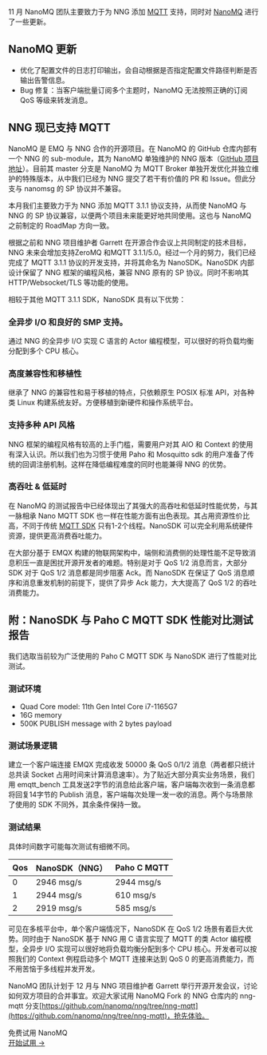 11 月 NanoMQ 团队主要致力于为 NNG 添加 [MQTT](https://www.emqx.com/zh/mqtt-guide) 支持，同时对 [NanoMQ](https://nanomq.io/zh) 进行了一些更新。

## NanoMQ 更新

- 优化了配置文件的日志打印输出，会自动根据是否指定配置文件路径判断是否输出告警信息。
- Bug 修复：当客户端批量订阅多个主题时，NanoMQ 无法按照正确的订阅 QoS 等级来转发消息。

## NNG 现已支持 MQTT

NanoMQ 是 EMQ 与 NNG 合作的开源项目。在 NanoMQ 的 GitHub 仓库内部有一个 NNG 的 sub-module，其为 NanoMQ 单独维护的 NNG 版本（[GitHub 项目地址](https://github.com/nanomq/nng/tree/master)）。目前其 master 分支是 NanoMQ 为 MQTT Broker 单独开发优化并独立维护的特殊版本，从中我们已经为 NNG 提交了若干有价值的 PR 和 Issue。但此分支与 nanomsg 的 SP 协议并不兼容。

本月我们主要致力于为 NNG 添加 MQTT 3.1.1 协议支持，从而使 NanoMQ 与 NNG 的 SP 协议兼容，以便两个项目未来能更好地共同使用。这也与 NanoMQ 之前制定的 RoadMap 方向一致。

根据之前和 NNG 项目维护者 Garrett 在开源合作会议上共同制定的技术目标，NNG 未来会增加支持ZeroMQ 和MQTT 3.1.1/5.0。经过一个月的努力，我们已经完成了 MQTT 3.1.1 协议的开发支持，并将其命名为 NanoSDK。NanoSDK 内部设计保留了 NNG 框架的编程风格，兼容 NNG 原有的 SP 协议。同时不影响其 HTTP/Websocket/TLS 等功能的使用。

相较于其他 MQTT 3.1.1 SDK，NanoSDK 具有以下优势：

### **全异步 I/O 和良好的 SMP 支持**。

通过 NNG 的全异步 I/O 实现 C 语言的 Actor 编程模型，可以很好的将负载均衡分配到多个 CPU 核心。

### **高度兼容性和移植性**

继承了 NNG 的兼容性和易于移植的特点，只依赖原生 POSIX 标准 API，对各种类 Linux 构建系统友好。方便移植到新硬件和操作系统平台。

### 支持多种 API 风格

NNG 框架的编程风格有较高的上手门槛，需要用户对其 AIO 和 Context 的使用有深入认识。所以我们也为习惯于使用 Paho 和 Mosquitto sdk 的用户准备了传统的回调注册机制。这样在降低编程难度的同时也能兼得 NNG 的优势。

### 高吞吐 **&** **低延时**

在 NanoMQ 的测试报告中已经体现出了其强大的高吞吐和低延时性能优势，与其一脉相承 Nano MQTT SDK 也一样在性能方面有出色表现。其占用资源性价比高，不同于传统 [MQTT SDK](https://www.emqx.com/zh/mqtt-client-sdk) 只有1-2个线程。NanoSDK 可以完全利用系统硬件资源，提供更高消费吞吐能力。

在大部分基于 EMQX 构建的物联网架构中，端侧和消费侧的处理性能不足导致消息积压一直是困扰开源开发者的难题。特别是对于 QoS 1/2 消息而言，大部分 SDK 对于 QoS 1/2 消息都是同步阻塞 Ack。而 NanoSDK 在保证了 QoS 消息顺序和消息重发机制的前提下，提供了异步 Ack 能力，大大提高了 QoS 1/2 的吞吐消费能力。

## 附：NanoSDK 与 Paho C MQTT SDK 性能对比测试报告

我们选取当前较为广泛使用的 Paho C MQTT SDK 与 NanoSDK 进行了性能对比测试。

### 测试环境

- Quad Core model: 11th Gen Intel Core i7-1165G7
- 16G memory
- 500K PUBLISH message with 2 bytes payload

### 测试场景逻辑

建立一个客户端连接 EMQX 完成收发 50000 条 QoS 0/1/2 消息（两者都只统计总共读 Socket 占用时间来计算消息速率）。为了贴近大部分真实业务场景，我们用 emqtt_bench 工具发送2字节的消息给此客户端，客户端每次收到一条消息都将回复14字节的 Publish 消息，客户端每次处理一发一收的消息。两个与场景除了使用的 SDK 不同外，其余条件保持一致。

### 测试结果

具体时间数字可能每次测试有细微不同。

| Qos  | NanoSDK（NNG） | Paho C MQTT |
| :--- | :------------- | :---------- |
| 0    | 2946 msg/s     | 2944 msg/s  |
| 1    | 2944 msg/s     | 610 msg/s   |
| 2    | 2919 msg/s     | 585 msg/s   |

可见在多核平台中，单个客户端情况下，NanoSDK 在 QoS 1/2 场景有着巨大优势。同时由于 NanoSDK 基于 NNG 用 C 语言实现了 MQTT 的类 Actor 编程模型，全异步 I/O 实现可以很好地将负载均衡分配到多个 CPU 核心。开发者可以按照我们的 Context 例程启动多个 MQTT 连接来达到 QoS 0 的更高消费能力，而不用苦恼于多线程并发开发。

NanoMQ 团队计划于 12 月与 NNG 项目维护者 Garrett 举行开源开发会议，讨论如何双方项目的合并事宜。欢迎大家试用 NanoMQ Fork 的 NNG 仓库内的 nng-mqtt 分支[https://github.com/nanomq/nng/tree/nng-mqtt](https://github.com/nanomq/nng/tree/nng-mqtt)，抢先体验。


<section class="promotion">
    <div>
        免费试用 NanoMQ
    </div>
    <a href="https://www.emqx.com/zh/try?product=nanomq" class="button is-gradient px-5">开始试用 →</a >
</section>
